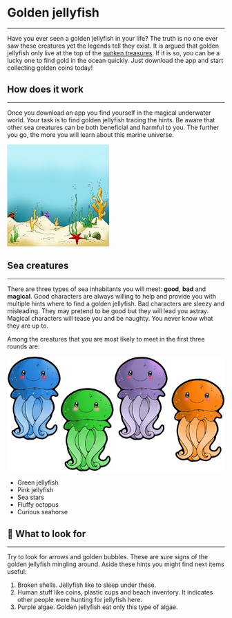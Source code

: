 # Golden jellyfish
--------
Have you ever seen a golden jellyfish in your life? The truth is no one ever saw these creatures yet the legends tell they exist. It is argued that golden jellyfish only live at the top of the [sunken treasures](http://www.sunkentreasuresgames.com/). If it is so, you can be a lucky one to find gold in the ocean quickly. Just download the app and start collecting golden coins today!

## How does it work
-----
Once you download an app you find yourself in the magical underwater world. Your task is to find golden jellyfish tracing the hints. Be aware that other sea creatures can be both beneficial and harmful to you. The further you go, the more you will learn about this marine universe.

![Image of sea bottom](https://github.com/plusminuscode/golden-jellyfish/blob/master/sea.png)
      

## Sea creatures
---
There are three types of sea inhabitants you will meet: **good**, **bad** and **magical**. Good characters are always willing to help and provide you with multiple hints where to find a golden jellyfish. Bad characters are sleezy and misleading. They may pretend to be good but they will lead you astray. Magical characters will tease you and be naughty. You never know what they are up to.

 Among the creatures that you are most likely to meet in the first three rounds are:
 
 ![jelly fish](https://github.com/plusminuscode/golden-jellyfish/blob/master/clipart214628.png)

* Green jellyfish
* Pink jellyfish
* Sea stars
* Fluffy octopus
* Curious seahorse

## :ocean: What to look for
---
Try to look for arrows and golden bubbles. These are sure signs of the golden jellyfish mingling around.
Aside these hints you might find next items useful:
1. Broken shells. Jellyfish like to sleep under these.
2. Human stuff like coins, plastic cups and beach inventory. It indicates other people were hunting for jellyfish here.
3. Purple algae. Golden jellyfish eat only this type of algae.

